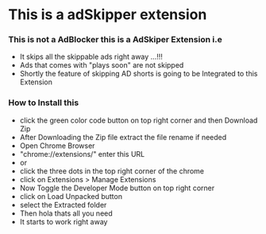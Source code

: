# This is a adSkipper extension

### This is not a AdBlocker this is a AdSkiper Extension i.e

- It skips all the skippable ads right away ...!!!
- Ads that comes with "plays soon" are not skipped
- Shortly the feature of skipping AD shorts is going to be Integrated to this Extension

### How to Install this

- click the green color code button on top right corner and then Download Zip
- After Downloading the Zip file extract the file rename if needed
- Open Chrome Browser
- "chrome://extensions/" enter this URL
- or
- click the three dots in the top right corner of the chrome
- click on Extensions > Manage Extensions
- Now Toggle the Developer Mode button on top right corner
- click on Load Unpacked button
- select the Extracted folder
- Then hola thats all you need
- It starts to work right away
